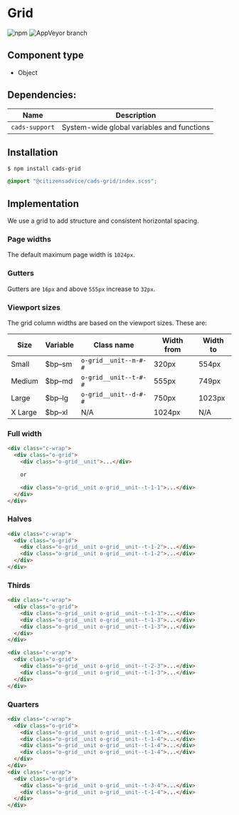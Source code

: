 # Grid

![npm](https://img.shields.io/npm/v/:package.svg)
![AppVeyor branch](https://img.shields.io/appveyor/ci/:user/:repo/:branch.svg)

## Component type

- Object

## Dependencies:

| Name            | Description                                |
| --------------- | ------------------------------------------ |
| `cads-support` | System-wide global variables and functions |

## Installation

```
$ npm install cads-grid
```

```scss
@import "@citizensadvice/cads-grid/index.scss";
```

## Implementation

We use a grid to add structure and consistent horizontal spacing.

### Page widths

The default maximum page width is `1024px`.

### Gutters

Gutters are `16px` and above `555px` increase to `32px`.

### Viewport sizes

The grid column widths are based on the viewport sizes. These are:

| Size    | Variable | Class name            | Width from | Width to |
| ------- | -------- | --------------------- | ---------- | -------- |
| Small   | \$bp–sm  | `o-grid__unit--m-#-#` | 320px      | 554px    |
| Medium  | \$bp–md  | `o-grid__unit--t-#-#` | 555px      | 749px    |
| Large   | \$bp–lg  | `o-grid__unit--d-#-#` | 750px      | 1023px   |
| X Large | \$bp–xl  | N/A                   | 1024px     | N/A      |

### Full width

<!-- prettier-ignore-start -->
```html
<div class="c-wrap">
  <div class="o-grid">
    <div class="o-grid__unit">...</div>

    or

    <div class="o-grid__unit o-grid__unit--t-1-1">...</div>
  </div>
</div>
```
<!-- prettier-ignore-end -->

### Halves

<!-- prettier-ignore-start -->
```html
<div class="c-wrap">
  <div class="o-grid">
    <div class="o-grid__unit o-grid__unit--t-1-2">...</div>
    <div class="o-grid__unit o-grid__unit--t-1-2">...</div>
  </div>
</div>
```
<!-- prettier-ignore-end -->

### Thirds

<!-- prettier-ignore-start -->
```html
<div class="c-wrap">
  <div class="o-grid">
    <div class="o-grid__unit o-grid__unit--t-1-3">...</div>
    <div class="o-grid__unit o-grid__unit--t-1-3">...</div>
    <div class="o-grid__unit o-grid__unit--t-1-3">...</div>
  </div>
</div>

<div class="c-wrap">
  <div class="o-grid">
    <div class="o-grid__unit o-grid__unit--t-2-3">...</div>
    <div class="o-grid__unit o-grid__unit--t-1-3">...</div>
  </div>
</div>
```
<!-- prettier-ignore-end -->

### Quarters

<!-- prettier-ignore-start -->
```html
<div class="c-wrap">
  <div class="o-grid">
    <div class="o-grid__unit o-grid__unit--t-1-4">...</div>
    <div class="o-grid__unit o-grid__unit--t-1-4">...</div>
    <div class="o-grid__unit o-grid__unit--t-1-4">...</div>
    <div class="o-grid__unit o-grid__unit--t-1-4">...</div>
  </div>
</div>
<div class="c-wrap">
  <div class="o-grid">
    <div class="o-grid__unit o-grid__unit--t-3-4">...</div>
    <div class="o-grid__unit o-grid__unit--t-1-4">...</div>
  </div>
</div>
```
<!-- prettier-ignore-end -->
